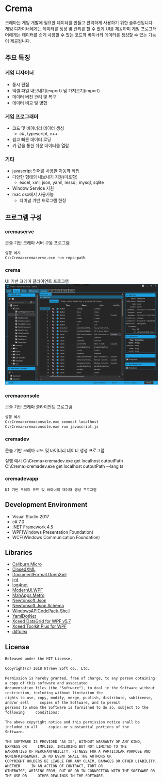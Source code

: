 # Crema
크레마는 게임 개발에 필요한 데이터를 만들고 편리하게 사용하기 위한 솔루션입니다. 
게임 디자이너에게는 데이터를 생성 및 관리를 할 수 있게 UI를 제공하며
게임 프로그래머에게는 데이터를 쉽게 사용할 수 있는 코드와 바이너리 데이터를 생성할 수 있는 기능이 제공됩니다.

## 주요 특징
### 게임 디자이너
* 동시 편집
* 엑셀 파일 내보내기(export) 및 가져오기(import)
* 데이터 버전 관리 및 복구
* 데이터 비교 및 병합
### 게임 프로그래머
* 코드 및 바이너리 데이터 생성
   * c#, typescript, c++
* 쉽고 빠른 데이터 로딩
* 키 값을 통한 쉬운 데이터를 열람
### 기타
* javascript 언어를 사용한 자동화 작업
* 다양한 형태의 내보내기 지원(미포함)
   * excel, xml, json, yaml, mssql, mysql, sqlite
* Window Service 지원
* mac osx에서 사용가능
   * 터미널 기반 프로그램 한정

## 프로그램 구성
### cremaserve
콘솔 기반 크레마 서버 구동 프로그램

    실행 예시
    C:\Crema>cremaserve.exe run repo-path
### crema
UI 기반 크레마 클라이언트 프로그램
![Alt text](crema.png)
### cremaconsole
콘솔 기반 크레마 클라이언트 프로그램

    실행 예시
    C:\Crema>cremaconsole.exe connect localhost
    C:\Crema>cremaconsole.exe run javascript.js
### cremadev
콘솔 기반 크레마 코드 및 바이너리 데이터 생성 프로그램

실행 예시
    C:\Crema>cremadev.exe get localhost outputPath
    C:\Crema>cremadev.exe get localhost outputPath --lang ts

### cremadevapp
    UI 기반 크레마 코드 및 바이너리 데이터 생성 프로그램

## Development Environment
* Visual Studio 2017
* c# 7.0
* .NET Framework 4.5
* WPF(Windows Presentation Foundation)
* WCF(Windows Communication Foundation)

## Libraries
* [Caliburn.Micro](https://caliburnmicro.com/)
* [ClosedXML](https://github.com/ClosedXML/ClosedXML)
* [DocumentFormat.OpenXml](https://github.com/OfficeDev/Open-XML-SDK)
* [jint](https://github.com/sebastienros/jint)
* [log4net](http://logging.apache.org/log4net/)
* [ModernUI.WPF](https://github.com/firstfloorsoftware/mui)
* [MahApps.Metro](https://github.com/MahApps/MahApps.Metro)
* [Newtonsoft.Json](https://www.newtonsoft.com/json)
* [Newtonsoft.Json.Schema](https://www.newtonsoft.com/jsonschema)
* [WindowsAPICodePack-Shell](https://github.com/aybe/Windows-API-Code-Pack-1.1)
* [YamlDotNet](https://github.com/aaubry/YamlDotNet/wiki)
* [Xceed DataGrid for WPF v5.7](https://xceed.com/product/xceed-datagrid-for-wpf/)
* [Xceed Toolkit Plus for WPF](https://xceed.com/xceed-toolkit-plus-for-wpf/)
* [diffplex](https://github.com/mmanela/diffplex)

## License
    Released under the MIT License.
    
    Copyright(c) 2018 Ntreev Soft co., Ltd.
    
    Permission is hereby granted, free of charge, to any person obtaining a copy of this software and associated
    documentation files (the "Software"), to deal in the Software without     restriction, including without limitation the
    rights to use, copy, modify, merge, publish, distribute, sublicense, and/or sell     copies of the Software, and to permit
    persons to whom the Software is furnished to do so, subject to the following     conditions:
    
    The above copyright notice and this permission notice shall be included in all     copies or substantial portions of the
    Software.
    
    THE SOFTWARE IS PROVIDED "AS IS", WITHOUT WARRANTY OF ANY KIND, EXPRESS OR     IMPLIED, INCLUDING BUT NOT LIMITED TO THE
    WARRANTIES OF MERCHANTABILITY, FITNESS FOR A PARTICULAR PURPOSE AND     NONINFRINGEMENT. IN NO EVENT SHALL THE AUTHORS OR
    COPYRIGHT HOLDERS BE LIABLE FOR ANY CLAIM, DAMAGES OR OTHER LIABILITY, WHETHER     IN AN ACTION OF CONTRACT, TORT OR
    OTHERWISE, ARISING FROM, OUT OF OR IN CONNECTION WITH THE SOFTWARE OR THE USE OR     OTHER DEALINGS IN THE SOFTWARE.